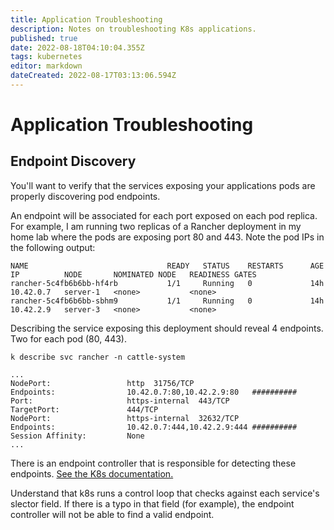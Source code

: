 ```yaml
---
title: Application Troubleshooting
description: Notes on troubleshooting K8s applications.
published: true
date: 2022-08-18T04:10:04.355Z
tags: kubernetes
editor: markdown
dateCreated: 2022-08-17T03:13:06.594Z
---
```


# Application Troubleshooting

## Endpoint Discovery

You'll want to verify that the services exposing your applications pods are properly discovering pod endpoints. 

An endpoint will be associated for each port exposed on each pod replica. For example, I am running two replicas of a Rancher deployment in my home lab where the pods are exposing port 80 and 443. Note the pod IPs in the following output: 

```
NAME                               READY   STATUS    RESTARTS      AGE     IP          NODE       NOMINATED NODE   READINESS GATES
rancher-5c4fb6b6bb-hf4rb           1/1     Running   0             14h     10.42.0.7   server-1   <none>           <none>
rancher-5c4fb6b6bb-sbhm9           1/1     Running   0             14h     10.42.2.9   server-3   <none>           <none>
```

Describing the service exposing this deployment should reveal 4 endpoints. Two for each pod (80, 443). 

```
k describe svc rancher -n cattle-system

...
NodePort:                 http  31756/TCP
Endpoints:                10.42.0.7:80,10.42.2.9:80   ##########
Port:                     https-internal  443/TCP
TargetPort:               444/TCP
NodePort:                 https-internal  32632/TCP
Endpoints:                10.42.0.7:444,10.42.2.9:444 ##########
Session Affinity:         None
...
```

There is an endpoint controller that is responsible for detecting these endpoints. [See the K8s documentation.](https://kubernetes.io/docs/tasks/debug/debug-application/debug-service/#does-the-service-have-any-endpoints)

Understand that k8s runs a control loop that checks against each service's slector field. If there is a typo in that field (for example), the endpoint controller will not be able to find a valid endpoint.
